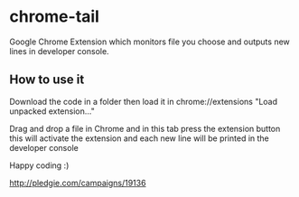 chrome-tail
===========

Google Chrome Extension which monitors file you choose and outputs new lines in developer console.

How to use it
-------------

Download the code in a folder then load it in chrome://extensions "Load unpacked extension..."

Drag and drop a file in Chrome and in this tab press the extension button this will activate the extension and each new line will be printed in the developer console

Happy coding :)

http://pledgie.com/campaigns/19136